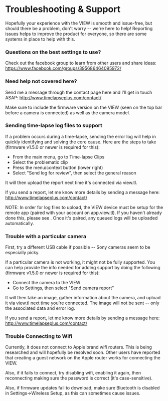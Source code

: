 # Troubleshooting & Support

Hopefully your experience with the VIEW is smooth and issue-free, but should there be a problem, don't worry -- we're here to help!  Reporting issues helps to improve the product for everyone, so there are some systems in place to help with this.

### Questions on the best settings to use?
Check out the facebook group to learn from other users and share ideas: <https://www.facebook.com/groups/395686464095972/>

### Need help not covered here?
Send me a message through the contact page here and I'll get in touch ASAP: <http://www.timelapseplus.com/contact/>

Make sure to include the firmware version on the VIEW (seen on the top bar before a camera is connected) as well as the camera model.

### Sending time-lapse log files to support
If a problem occurs during a time-lapse, sending the error log will help in quickly identifying and solving the core cause.  Here are the steps to take (firmware v1.5.0 or newer is required for this):

- From the main menu, go to Time-lapse Clips
- Select the problematic clip
- Press the menu/context button (lower right)
- Select "Send log for review", then select the general reason

It will then upload the report next time it's connected via view.tl.

If you send a report, let me know more details by sending a message here: <http://www.timelapseplus.com/contact/>

<aside class="notice">NOTE: In order for log files to upload, the VIEW device must be setup for the remote app (paired with your account on app.view.tl). If you haven't already done this, please see <http://docs.view.tl/#remote-internet-method>.  Once it's paired, any queued logs will be uploaded automatically.</aside>

### Trouble with a particular camera
First, try a different USB cable if possible -- Sony cameras seem to be especially picky.

If a particular camera is not working, it might not be fully supported.  You can help provide the info needed for adding support by doing the following (firmware v1.5.0 or newer is required for this):

- Connect the camera to the VIEW
- Go to Settings, then select "Send camera report"

It will then take an image, gather information about the camera, and upload it via view.tl next time you're connected.  The image will not be sent -- only the associated data and error log.

If you send a report, let me know more details by sending a message here: <http://www.timelapseplus.com/contact/>

### Trouble Connecting to Wifi
Currently, it does not connect to Apple brand wifi routers.  This is being researched and will hopefully be resolved soon.  Other users have reported that creating a guest network on the Apple router works for connecting the VIEW.

Also, if it fails to connect, try disabling wifi, enabling it again, then reconnecting making sure the password is correct (it's case-sensitive).

Also, if firmware updates fail to download, make sure Bluetooth is disabled in Settings->Wireless Setup, as this can sometimes cause issues.